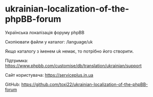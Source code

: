 # ukrainian-localization-of-the-phpBB-forum
Українська локалізація форуму phpBB


Скопіювати файли у каталог: <root>/language/uk

Якщо каталогу з іменем uk немає, то потрібно його створити.


Підтримка: https://www.phpbb.com/customise/db/translation/ukrainian/support

Сайт користувача: https://serviceplus.in.ua

GitHub: https://github.com/toxi22/ukrainian-localization-of-the-phpBB-forum
